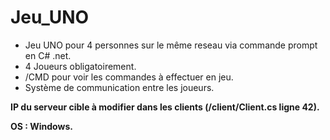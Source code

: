 # Jeu_UNO

* Jeu UNO pour 4 personnes sur le même reseau via commande prompt en C# .net.
* 4 Joueurs obligatoirement.
* /CMD pour voir les commandes à effectuer en jeu.
* Système de communication entre les joueurs.

**IP du serveur cible à modifier dans les clients (/client/Client.cs ligne 42).**

**OS : Windows.**
